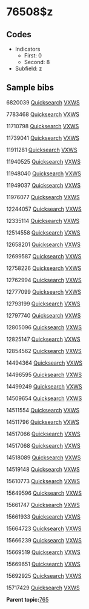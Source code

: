 # 76508$z

## Codes

-   Indicators
    -   First: 0
    -   Second: 8
-   Subfield: z

## Sample bibs

6820039 [Quicksearch](https://search.library.yale.edu/catalog/6820039) [VXWS](http://prodorbis.library.yale.edu:7014/vxws/GetHoldingsService?bibId=6820039)

7783468 [Quicksearch](https://search.library.yale.edu/catalog/7783468) [VXWS](http://prodorbis.library.yale.edu:7014/vxws/GetHoldingsService?bibId=7783468)

11710798 [Quicksearch](https://search.library.yale.edu/catalog/11710798) [VXWS](http://prodorbis.library.yale.edu:7014/vxws/GetHoldingsService?bibId=11710798)

11739041 [Quicksearch](https://search.library.yale.edu/catalog/11739041) [VXWS](http://prodorbis.library.yale.edu:7014/vxws/GetHoldingsService?bibId=11739041)

11911281 [Quicksearch](https://search.library.yale.edu/catalog/11911281) [VXWS](http://prodorbis.library.yale.edu:7014/vxws/GetHoldingsService?bibId=11911281)

11940525 [Quicksearch](https://search.library.yale.edu/catalog/11940525) [VXWS](http://prodorbis.library.yale.edu:7014/vxws/GetHoldingsService?bibId=11940525)

11948040 [Quicksearch](https://search.library.yale.edu/catalog/11948040) [VXWS](http://prodorbis.library.yale.edu:7014/vxws/GetHoldingsService?bibId=11948040)

11949037 [Quicksearch](https://search.library.yale.edu/catalog/11949037) [VXWS](http://prodorbis.library.yale.edu:7014/vxws/GetHoldingsService?bibId=11949037)

11976077 [Quicksearch](https://search.library.yale.edu/catalog/11976077) [VXWS](http://prodorbis.library.yale.edu:7014/vxws/GetHoldingsService?bibId=11976077)

12244057 [Quicksearch](https://search.library.yale.edu/catalog/12244057) [VXWS](http://prodorbis.library.yale.edu:7014/vxws/GetHoldingsService?bibId=12244057)

12335114 [Quicksearch](https://search.library.yale.edu/catalog/12335114) [VXWS](http://prodorbis.library.yale.edu:7014/vxws/GetHoldingsService?bibId=12335114)

12514558 [Quicksearch](https://search.library.yale.edu/catalog/12514558) [VXWS](http://prodorbis.library.yale.edu:7014/vxws/GetHoldingsService?bibId=12514558)

12658201 [Quicksearch](https://search.library.yale.edu/catalog/12658201) [VXWS](http://prodorbis.library.yale.edu:7014/vxws/GetHoldingsService?bibId=12658201)

12699587 [Quicksearch](https://search.library.yale.edu/catalog/12699587) [VXWS](http://prodorbis.library.yale.edu:7014/vxws/GetHoldingsService?bibId=12699587)

12758226 [Quicksearch](https://search.library.yale.edu/catalog/12758226) [VXWS](http://prodorbis.library.yale.edu:7014/vxws/GetHoldingsService?bibId=12758226)

12762994 [Quicksearch](https://search.library.yale.edu/catalog/12762994) [VXWS](http://prodorbis.library.yale.edu:7014/vxws/GetHoldingsService?bibId=12762994)

12777099 [Quicksearch](https://search.library.yale.edu/catalog/12777099) [VXWS](http://prodorbis.library.yale.edu:7014/vxws/GetHoldingsService?bibId=12777099)

12793199 [Quicksearch](https://search.library.yale.edu/catalog/12793199) [VXWS](http://prodorbis.library.yale.edu:7014/vxws/GetHoldingsService?bibId=12793199)

12797740 [Quicksearch](https://search.library.yale.edu/catalog/12797740) [VXWS](http://prodorbis.library.yale.edu:7014/vxws/GetHoldingsService?bibId=12797740)

12805096 [Quicksearch](https://search.library.yale.edu/catalog/12805096) [VXWS](http://prodorbis.library.yale.edu:7014/vxws/GetHoldingsService?bibId=12805096)

12825147 [Quicksearch](https://search.library.yale.edu/catalog/12825147) [VXWS](http://prodorbis.library.yale.edu:7014/vxws/GetHoldingsService?bibId=12825147)

12854562 [Quicksearch](https://search.library.yale.edu/catalog/12854562) [VXWS](http://prodorbis.library.yale.edu:7014/vxws/GetHoldingsService?bibId=12854562)

14494364 [Quicksearch](https://search.library.yale.edu/catalog/14494364) [VXWS](http://prodorbis.library.yale.edu:7014/vxws/GetHoldingsService?bibId=14494364)

14496595 [Quicksearch](https://search.library.yale.edu/catalog/14496595) [VXWS](http://prodorbis.library.yale.edu:7014/vxws/GetHoldingsService?bibId=14496595)

14499249 [Quicksearch](https://search.library.yale.edu/catalog/14499249) [VXWS](http://prodorbis.library.yale.edu:7014/vxws/GetHoldingsService?bibId=14499249)

14509654 [Quicksearch](https://search.library.yale.edu/catalog/14509654) [VXWS](http://prodorbis.library.yale.edu:7014/vxws/GetHoldingsService?bibId=14509654)

14511554 [Quicksearch](https://search.library.yale.edu/catalog/14511554) [VXWS](http://prodorbis.library.yale.edu:7014/vxws/GetHoldingsService?bibId=14511554)

14511796 [Quicksearch](https://search.library.yale.edu/catalog/14511796) [VXWS](http://prodorbis.library.yale.edu:7014/vxws/GetHoldingsService?bibId=14511796)

14517066 [Quicksearch](https://search.library.yale.edu/catalog/14517066) [VXWS](http://prodorbis.library.yale.edu:7014/vxws/GetHoldingsService?bibId=14517066)

14517068 [Quicksearch](https://search.library.yale.edu/catalog/14517068) [VXWS](http://prodorbis.library.yale.edu:7014/vxws/GetHoldingsService?bibId=14517068)

14518089 [Quicksearch](https://search.library.yale.edu/catalog/14518089) [VXWS](http://prodorbis.library.yale.edu:7014/vxws/GetHoldingsService?bibId=14518089)

14519148 [Quicksearch](https://search.library.yale.edu/catalog/14519148) [VXWS](http://prodorbis.library.yale.edu:7014/vxws/GetHoldingsService?bibId=14519148)

15610773 [Quicksearch](https://search.library.yale.edu/catalog/15610773) [VXWS](http://prodorbis.library.yale.edu:7014/vxws/GetHoldingsService?bibId=15610773)

15649596 [Quicksearch](https://search.library.yale.edu/catalog/15649596) [VXWS](http://prodorbis.library.yale.edu:7014/vxws/GetHoldingsService?bibId=15649596)

15661747 [Quicksearch](https://search.library.yale.edu/catalog/15661747) [VXWS](http://prodorbis.library.yale.edu:7014/vxws/GetHoldingsService?bibId=15661747)

15661933 [Quicksearch](https://search.library.yale.edu/catalog/15661933) [VXWS](http://prodorbis.library.yale.edu:7014/vxws/GetHoldingsService?bibId=15661933)

15664723 [Quicksearch](https://search.library.yale.edu/catalog/15664723) [VXWS](http://prodorbis.library.yale.edu:7014/vxws/GetHoldingsService?bibId=15664723)

15666239 [Quicksearch](https://search.library.yale.edu/catalog/15666239) [VXWS](http://prodorbis.library.yale.edu:7014/vxws/GetHoldingsService?bibId=15666239)

15669519 [Quicksearch](https://search.library.yale.edu/catalog/15669519) [VXWS](http://prodorbis.library.yale.edu:7014/vxws/GetHoldingsService?bibId=15669519)

15669651 [Quicksearch](https://search.library.yale.edu/catalog/15669651) [VXWS](http://prodorbis.library.yale.edu:7014/vxws/GetHoldingsService?bibId=15669651)

15692925 [Quicksearch](https://search.library.yale.edu/catalog/15692925) [VXWS](http://prodorbis.library.yale.edu:7014/vxws/GetHoldingsService?bibId=15692925)

15717429 [Quicksearch](https://search.library.yale.edu/catalog/15717429) [VXWS](http://prodorbis.library.yale.edu:7014/vxws/GetHoldingsService?bibId=15717429)

**Parent topic:**[765](../../tags/765/765.md)

